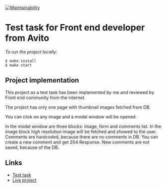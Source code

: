 [![Maintainability](https://api.codeclimate.com/v1/badges/903620390381de1be9c0/maintainability)](https://codeclimate.com/github/woaouh/gallery/maintainability)

# Test task for Front end developer from Avito

*To run the project locally:*
```
$ make install
$ make start
```

## Project implementation

This project as a test task has been implemented by me and reviewed by Front end community from the internet.

The project has only one page with thumbnail images fetched from DB. 

You can click on any image and a modal window will be opened.

In the modal window are three blocks: image, form and comments list. In the image block high resolution image will be fetched and showed to the user. Comments are hardcoded, because there are no comments in DB. You can create a new comment and get 204 Response. New comments are not saved, because of the DB.

## Links

* [Test task](https://github.com/avito-tech/safedeal-frontend-trainee)
* [Live project](https://zealous-minsky-ae133a.netlify.app)

